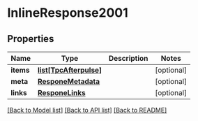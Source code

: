 # InlineResponse2001

## Properties
Name | Type | Description | Notes
------------ | ------------- | ------------- | -------------
**items** | [**list[TpcAfterpulse]**](TpcAfterpulse.md) |  | [optional] 
**meta** | [**ResponeMetadata**](ResponeMetadata.md) |  | [optional] 
**links** | [**ResponeLinks**](ResponeLinks.md) |  | [optional] 

[[Back to Model list]](../README.md#documentation-for-models) [[Back to API list]](../README.md#documentation-for-api-endpoints) [[Back to README]](../README.md)


